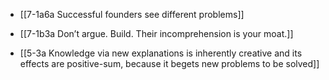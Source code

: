 - [[7-1a6a Successful founders see different problems]]
- [[7-1b3a Don’t argue. Build. Their incomprehension is your moat.]]

- [[5-3a Knowledge via new explanations is inherently creative and its effects are positive-sum, because it begets new problems to be solved]]
